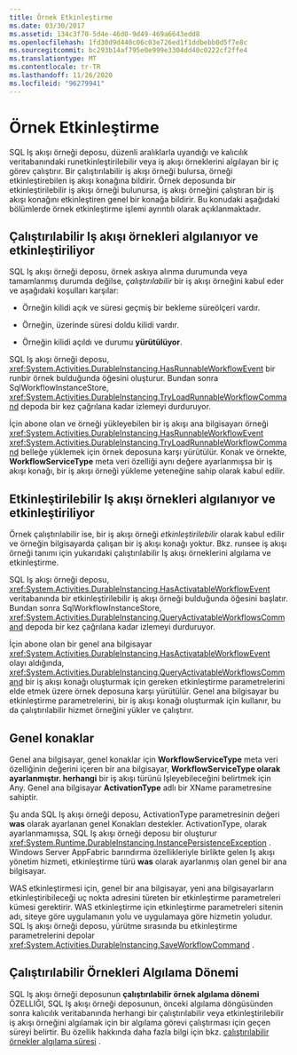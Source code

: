 ```yaml
---
title: Örnek Etkinleştirme
ms.date: 03/30/2017
ms.assetid: 134c3f70-5d4e-46d0-9d49-469a6643edd8
ms.openlocfilehash: 1fd30d9d440c06c03e726ed1f1ddbebb0d5f7e8c
ms.sourcegitcommit: bc293b14af795e0e999e3304dd40c0222cf2ffe4
ms.translationtype: MT
ms.contentlocale: tr-TR
ms.lasthandoff: 11/26/2020
ms.locfileid: "96279941"
---
```

# <a name="instance-activation"></a>Örnek Etkinleştirme

SQL Iş akışı örneği deposu, düzenli aralıklarla uyandığı ve kalıcılık veritabanındaki runetkinleştirilebilir veya iş akışı örneklerini algılayan bir iç görev çalıştırır. Bir çalıştırılabilir iş akışı örneği bulursa, örneği etkinleştirebilen iş akışı konağına bildirir. Örnek deposunda bir etkinleştirilebilir iş akışı örneği bulunursa, iş akışı örneğini çalıştıran bir iş akışı konağını etkinleştiren genel bir konağa bildirir. Bu konudaki aşağıdaki bölümlerde örnek etkinleştirme işlemi ayrıntılı olarak açıklanmaktadır.  
  
## <a name="detecting-and-activating-runnable-workflow-instances"></a><a name="RunnableSection"></a> Çalıştırılabilir Iş akışı örnekleri algılanıyor ve etkinleştiriliyor  

 SQL Iş akışı örneği deposu, örnek askıya alınma durumunda veya tamamlanmış durumda değilse, *çalıştırılabilir* bir iş akışı örneğini kabul eder ve aşağıdaki koşulları karşılar:  
  
- Örneğin kilidi açık ve süresi geçmiş bir bekleme süreölçeri vardır.  
  
- Örneğin, üzerinde süresi doldu kilidi vardır.  
  
- Örneğin kilidi açıldı ve durumu **yürütülüyor**.  
  
 SQL Iş akışı örneği deposu, <xref:System.Activities.DurableInstancing.HasRunnableWorkflowEvent> bir runbir örnek bulduğunda öğesini oluşturur. Bundan sonra SqlWorkflowInstanceStore, <xref:System.Activities.DurableInstancing.TryLoadRunnableWorkflowCommand> depoda bir kez çağrılana kadar izlemeyi durduruyor.  
  
 İçin abone olan ve örneği yükleyebilen bir iş akışı ana bilgisayarı örneği <xref:System.Activities.DurableInstancing.HasRunnableWorkflowEvent> <xref:System.Activities.DurableInstancing.TryLoadRunnableWorkflowCommand> belleğe yüklemek için örnek deposuna karşı yürütülür. Konak ve örnekte, **WorkflowServiceType** meta veri özelliği aynı değere ayarlanmışsa bir iş akışı konağı, bir iş akışı örneği yükleme yeteneğine sahip olarak kabul edilir.  
  
## <a name="detecting-and-activating-activatable-workflow-instances"></a>Etkinleştirilebilir Iş akışı örnekleri algılanıyor ve etkinleştiriliyor  

 Örnek çalıştırılabilir ise, bir iş akışı örneği *etkinleştirilebilir* olarak kabul edilir ve örneğin bilgisayarda çalışan bir iş akışı konağı yoktur. Bkz. runsee iş akışı örneği tanımı için yukarıdaki çalıştırılabilir Iş akışı örneklerini algılama ve etkinleştirme.  
  
 SQL Iş akışı örneği deposu, <xref:System.Activities.DurableInstancing.HasActivatableWorkflowEvent> veritabanında bir etkinleştirilebilir iş akışı örneği bulduğunda öğesini başlatır. Bundan sonra SqlWorkflowInstanceStore, <xref:System.Activities.DurableInstancing.QueryActivatableWorkflowsCommand> depoda bir kez çağrılana kadar izlemeyi durduruyor.  
  
 İçin abone olan bir genel ana bilgisayar <xref:System.Activities.DurableInstancing.HasActivatableWorkflowEvent> olayı aldığında, <xref:System.Activities.DurableInstancing.QueryActivatableWorkflowsCommand> bir iş akışı konağı oluşturmak için gereken etkinleştirme parametrelerini elde etmek üzere örnek deposuna karşı yürütülür. Genel ana bilgisayar bu etkinleştirme parametrelerini, bir iş akışı konağı oluşturmak için kullanır, bu da çalıştırılabilir hizmet örneğini yükler ve çalıştırır.  
  
## <a name="generic-hosts"></a>Genel konaklar  

 Genel ana bilgisayar, genel konaklar için **WorkflowServiceType** meta veri özelliğinin değerini içeren bir ana bilgisayar, **WorkflowServiceType olarak ayarlanmıştır. herhangi** bir iş akışı türünü Işleyebileceğini belirtmek için Any. Genel ana bilgisayar **ActivationType** adlı bir XName parametresine sahiptir.  
  
 Şu anda SQL Iş akışı örneği deposu, ActivationType parametresinin değeri **was** olarak ayarlanan genel Konakları destekler. ActivationType, olarak ayarlanmamışsa, SQL Iş akışı örneği deposu bir oluşturur <xref:System.Runtime.DurableInstancing.InstancePersistenceException> . Windows Server AppFabric barındırma özellikleriyle birlikte gelen Iş akışı yönetim hizmeti, etkinleştirme türü **was** olarak ayarlanmış olan genel bir ana bilgisayar.  
  
 WAS etkinleştirmesi için, genel bir ana bilgisayar, yeni ana bilgisayarların etkinleştiribileceği uç nokta adresini türeten bir etkinleştirme parametreleri kümesi gerektirir. WAS etkinleştirme için etkinleştirme parametreleri sitenin adı, siteye göre uygulamanın yolu ve uygulamaya göre hizmetin yoludur. SQL Iş akışı örneği deposu, yürütme sırasında bu etkinleştirme parametrelerini depolar <xref:System.Activities.DurableInstancing.SaveWorkflowCommand> .  
  
## <a name="runnable-instances-detection-period"></a>Çalıştırılabilir Örnekleri Algılama Dönemi  

 SQL Iş akışı örneği deposunun **çalıştırılabilir örnek algılama dönemi** ÖZELLIĞI, SQL Iş akışı örneği deposunun, önceki algılama döngüsünden sonra kalıcılık veritabanında herhangi bir çalıştırılabilir veya etkinleştirilebilir iş akışı örneğini algılamak için bir algılama görevi çalıştırması için geçen süreyi belirtir. Bu özellik hakkında daha fazla bilgi için bkz. [çalıştırılabilir örnekler algılama süresi](runnable-instances-detection-period.md) .
